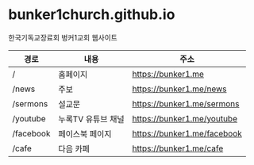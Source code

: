 # bunker1church.github.io
한국기독교장료회 벙커1교회 웹사이트

 경로               | 내용               | 주소                         
-------------------|-------------------|----------------------------
 /                 | 홈페이지            | https://bunker1.me          
 /news             | 주보               | https://bunker1.me/news
 /sermons          | 설교문              | https://bunker1.me/sermons
 /youtube          | 누록TV 유튜브 채널    | https://bunker1.me/youtube
 /facebook         | 페이스북 페이지       | https://bunker1.me/facebook
 /cafe             | 다음 카페           | https://bunker1.me/cafe
